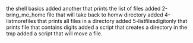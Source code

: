 the shell basics
added another that prints the list of files
added  2-bring_me_home file that will take back to homw directory
added 4-listmorefiles that prints all files in a directory
added 5-listfilesdigitonly that prints file that contains digits
added a script that creates a directory in the tmp
added a script that will move a file.

